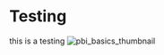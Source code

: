 # Testing
this is a testing
![pbi_basics_thumbnail](https://github.com/user-attachments/assets/a1b91364-2739-4900-b7d8-135b704b87d5)
